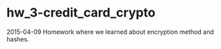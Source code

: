 # hw_3-credit_card_crypto
2015-04-09 Homework where we learned about encryption method and hashes. 
